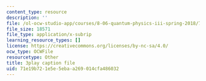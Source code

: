 ```yaml
---
content_type: resource
description: ''
file: /ol-ocw-studio-app/courses/8-06-quantum-physics-iii-spring-2018/71e19b721e5e5ebaa269014cfa486032_KYabRbRR-dU.vtt
file_size: 18571
file_type: application/x-subrip
learning_resource_types: []
license: https://creativecommons.org/licenses/by-nc-sa/4.0/
ocw_type: OCWFile
resourcetype: Other
title: 3play caption file
uid: 71e19b72-1e5e-5eba-a269-014cfa486032
---
```

